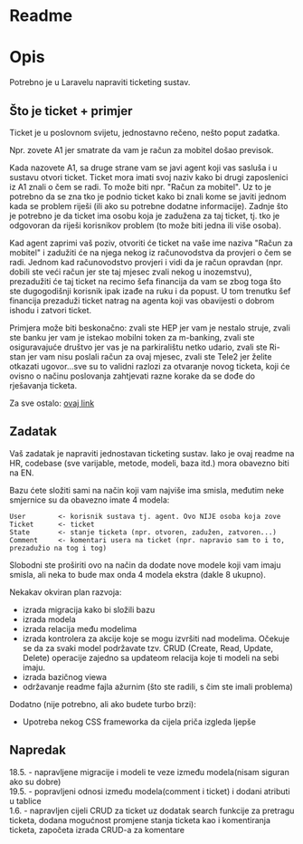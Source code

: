 # Readme


# Opis

Potrebno je u Laravelu napraviti ticketing sustav.

## Što je ticket + primjer 

Ticket je u poslovnom svijetu, jednostavno rečeno, nešto poput zadatka. 

Npr. zovete A1 jer smatrate da vam je račun za mobitel 
došao previsok.

Kada nazovete A1, sa druge strane vam se javi agent koji vas sasluša
i u sustavu otvori ticket. Ticket mora imati svoj naziv kako bi drugi
zaposlenici iz A1 znali o čem se radi. To može biti npr. "Račun za 
mobitel". Uz to je potrebno da se zna tko je podnio ticket kako bi 
znali kome se javiti jednom kada se problem riješi (ili ako su potrebne
dodatne informacije). Zadnje što je potrebno je da ticket ima osobu 
koja je zadužena za taj ticket, tj. tko je odgovoran da riješi 
korisnikov problem (to može biti jedna ili više osoba). 

Kad agent zaprimi vaš poziv, otvoriti će ticket na vaše ime naziva
"Račun za mobitel" i zadužiti će na njega nekog iz računovodstva da 
provjeri o čem se radi. Jednom kad računovodstvo provjeri i vidi 
da je račun opravdan (npr. dobili ste veći račun jer ste taj mjesec
zvali nekog u inozemstvu), prezadužiti će taj ticket na recimo
šefa financija da vam se zbog toga što ste dugogodišnji korisnik ipak 
izađe na ruku i da popust. U tom trenutku šef financija prezaduži
ticket natrag na agenta koji vas obavijesti o dobrom ishodu i zatvori 
ticket. 

Primjera može biti beskonačno: zvali ste HEP jer vam je nestalo struje,
zvali ste banku jer vam je istekao mobilni token za m-banking, zvali
ste osiguravajuće društvo jer vas je na parkiralištu netko udario,
zvali ste Ri-stan jer vam nisu poslali račun za ovaj mjesec, zvali
ste Tele2 jer želite otkazati ugovor...sve su to validni razlozi za 
otvaranje novog ticketa, koji će ovisno o načinu poslovanja zahtjevati
razne korake da se dođe do rješavanja ticketa. 

Za sve ostalo: [ovaj link](https://lmgtfy.com/?q=ticketing+system)

## Zadatak

Vaš zadatak je napraviti jednostavan ticketing sustav. Iako je ovaj 
readme na HR, codebase (sve varijable, metode, modeli, baza itd.) 
mora obavezno biti na EN. 

Bazu ćete složiti sami na način koji vam najviše ima smisla, međutim neke smjernice su 
da obavezno imate 4 modela: 

```
User        <- korisnik sustava tj. agent. Ovo NIJE osoba koja zove
Ticket      <- ticket
State       <- stanje ticketa (npr. otvoren, zadužen, zatvoren...)
Comment     <- komentari usera na ticket (npr. napravio sam to i to, prezadužio na tog i tog)
```

Slobodni ste proširiti ovo na način da dodate nove modele koji vam
imaju smisla, ali neka to bude max onda 4 modela ekstra (dakle 8 ukupno).

Nekakav okviran plan razvoja:

- izrada migracija kako bi složili bazu
- izrada modela
- izrada relacija među modelima
- izrada kontrolera za akcije koje se mogu izvršiti nad modelima. Očekuje
se da za svaki model podržavate tzv. CRUD (Create, Read, Update, Delete)
operacije zajedno sa updateom relacija koje ti modeli na sebi imaju.
- izrada bazičnog viewa
- održavanje readme fajla ažurnim (što ste radili, s čim ste imali problema)

Dodatno (nije potrebno, ali ako budete turbo brzi):

- Upotreba nekog CSS frameworka da cijela priča izgleda ljepše


## Napredak
18.5. - napravljene migracije i modeli te veze između modela(nisam siguran ako su dobre)  
19.5. - popravljeni odnosi između modela(comment i ticket) i dodani atributi u tablice  
1.6. - napravljen cijeli CRUD za ticket uz dodatak search funkcije za pretragu ticketa, dodana mogućnost promjene stanja ticketa kao i komentiranja ticketa, započeta izrada CRUD-a za komentare

